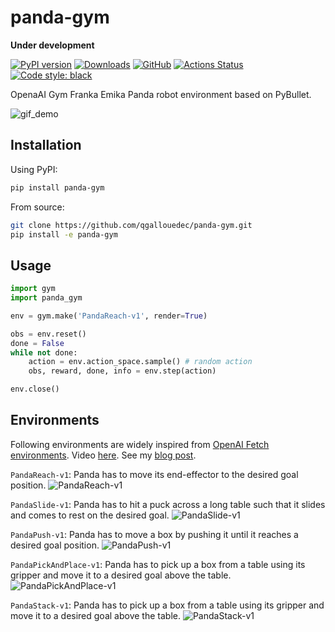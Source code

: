 # panda-gym

**Under development**

[![PyPI version](https://img.shields.io/pypi/v/panda-gym.svg?logo=pypi&logoColor=FFE873)](https://pypi.org/project/panda-gym/)
[![Downloads](https://pepy.tech/badge/panda-gym)](https://pepy.tech/project/panda-gym)
[![GitHub](https://img.shields.io/github/license/qgallouedec/panda-gym.svg)](LICENSE.txt)
[![Actions Status](https://github.com/qgallouedec/panda-gym/workflows/build/badge.svg)](https://github.com/qgallouedec/panda-gym/actions)
[![Code style: black](https://img.shields.io/badge/code%20style-black-000000.svg)](https://github.com/psf/black)

OpenaAI Gym Franka Emika Panda robot environment based on PyBullet.

![gif_demo](https://raw.githubusercontent.com/qgallouedec/panda-gym/master/docs/demo.gif)

## Installation

Using PyPI:

```bash
pip install panda-gym
```

From source:

```bash
git clone https://github.com/qgallouedec/panda-gym.git
pip install -e panda-gym
```

## Usage

```python
import gym
import panda_gym

env = gym.make('PandaReach-v1', render=True)

obs = env.reset()
done = False
while not done:
    action = env.action_space.sample() # random action
    obs, reward, done, info = env.step(action)

env.close()
```

## Environments

Following environments are widely inspired from [OpenAI Fetch environments](https://openai.com/blog/ingredients-for-robotics-research/). Video [here](https://youtu.be/TbISn3yu0CM). See my [blog post](https://qgallouedec.github.io/posts/2021/02/openai-environment-for-franka-emika-panda-robot/).

`PandaReach-v1`: Panda has to move its end-effector to the desired goal position.
![PandaReach-v1](https://raw.githubusercontent.com/qgallouedec/panda-gym/master/docs/reach.gif)

`PandaSlide-v1`: Panda has to hit a puck across a long table such that it slides and comes to rest on the desired goal.
![PandaSlide-v1](https://raw.githubusercontent.com/qgallouedec/panda-gym/master/docs/slide.gif)

`PandaPush-v1`: Panda has to move a box by pushing it until it reaches a desired goal position.
![PandaPush-v1](https://raw.githubusercontent.com/qgallouedec/panda-gym/master/docs/push.gif)

`PandaPickAndPlace-v1`: Panda has to pick up a box from a table using its gripper and move it to a desired goal above the table.
![PandaPickAndPlace-v1](https://raw.githubusercontent.com/qgallouedec/panda-gym/master/docs/pickandplace.gif)

`PandaStack-v1`: Panda has to pick up a box from a table using its gripper and move it to a desired goal above the table.
![PandaStack-v1](https://raw.githubusercontent.com/qgallouedec/panda-gym/master/docs/pickandplace.gif)